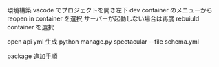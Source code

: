 環境構築
vscode でプロジェクトを開き左下 dev container のメニューから reopen in container を選択
サーバーが起動しない場合は再度 rebuiuld container を選択

open api yml 生成
python manage.py spectacular --file schema.yml

package 追加手順

